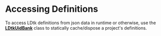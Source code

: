 # Accessing Definitions

To access LDtk definitions from json data in runtime or otherwise, use the [**LDtkUidBank**](../../api/LDtkUnity.LDtkUidBank.yml) class to statically cache/dispose a project's definitions.